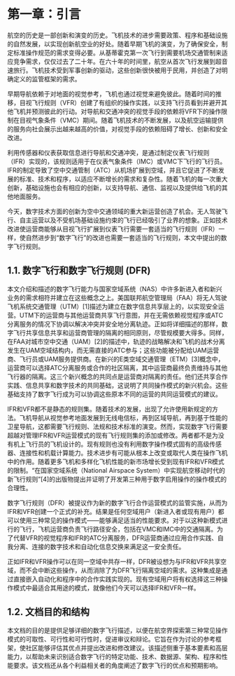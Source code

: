 # 第一章：引言

航空的历史是一部创新和演变的历史。飞机技术的进步需要政策、程序和基础设施的自然发展，以实现创新航空业的好处。随着早期飞机的演变，为了确保安全，制定标准操作规范的需求变得必要。从基蒂霍克第一次飞行到需要机场交通管制来适应竞争需求，仅仅过去了二十年。在六十年的时间里，航空从首次飞行发展到超音速旅行。飞机技术受到军事创新的驱动，这些创新很快被用于民用，并创造了对明确定义的监管框架的需求。

早期导航依赖于对地面的视觉参考，飞机也通过视觉来避免彼此。随着时间的推移，目视飞行规则（VFR）创建了有组织的操作实践，以支持飞行员看到并避开其他飞机并预测彼此的行动。对导航和交通冲突的视觉手段的依赖将VFR下的操作限制在目视气象条件（VMC）期间。随着飞机技术的不断发展，以及航空运输提供的服务向社会展示出越来越高的价值，对视觉手段的依赖阻碍了增长、创新和安全改进。

利用传感器和仪表获取信息进行导航和交通冲突，是通过制定仪表飞行规则（IFR）实现的，该规则适用于在仪表气象条件（IMC）或VMC下飞行的飞行员。IFR的制定导致了空中交通管制（ATC）从机场扩展到空域，并且它促进了不断发展的标准、技术和程序，以适应不断增长的需求和复杂性。随着飞机的每一次重大创新，基础设施也会有相应的创新，以支持导航、通信、监视以及提供给飞机的其他地面服务。

今天，数字技术方面的创新为空中交通领域的重大新运营创造了机会。无人驾驶飞行、自主运营以及不受机场基础设施约束的飞行已经吸引了业界的想象。正如技术改进使运营商能够从目视飞行扩展到仪表飞行需要一套适当的飞行规则（IFR）一样，使自然进步到“数字飞行”的改进也需要一套适当的飞行规则，本文中提出的数字飞行规则。

## 1.1. 数字飞行和数字飞行规则 (DFR)

本文介绍和描述的数字飞行能力与国家空域系统（NAS）中许多新进入者和新兴业务的需求相符并建立在这些概念之上。美国联邦航空管理局（FAA）将无人驾驶飞机系统交通管理（UTM）[1]描述为建立在数字信息共享层上的，以实现安全运营。UTM下的运营商与其他运营商共享飞行意图，并在无需依赖视觉程序或ATC分离服务的情况下协调以解决冲突并安全地分离轨迹。正如将详细描述的那样，数字飞行共享信息共享和运营商管理的隔离的相同原则，尽管规模要大得多。同样，在FAA对城市空中交通（UAM）[2]的描述中，轨迹的战略解决和飞机的战术分离发生在UAM空域结构内，而无需直接的ATC参与；这些功能被分配给UAM运营商、飞行员或UAM服务提供商。在新兴的E类空域交通管理（ETM）[3]概念中，运营商可以选择ATC分离服务或合作的社区隔离，其中运营商最终负责维持与其他飞行器的隔离。这三个新兴概念的共同点是运营商对隔离的责任。他们还共享合作实践、信息共享和数字技术的共同基础，这说明了共同操作模式的新兴机会。这些基础支持了数字飞行成为可以协调这些原本不同的运营的共同运营模式的建议。

IFR和VFR都不是静态的规则集。随着技术的发展，出现了允许使用新规定的方法。飞机导航从视觉参考地面发展到无线电信标，再到区域导航，再到基于性能的卫星导航，这都需要飞行规则、法规和技术标准的演变。然而，实现数字飞行需要超越对管理IFR和VFR运营模式的现有飞行规则集的添加或修改。两者都不是为没有机上飞行员的飞机设计的。现有规则也没有利用数字操作模式固有的高级传感器、连接性和机载计算能力。技术进步有可能从根本上改变或取代人类在操作飞机中的作用。随着更多飞机和多样化飞机性能的新市场增长受到现有IFR和VFR模式的限制。“在国家空域系统（National Airspace System）中实现航空移动时代的新飞行规则”[4]的出版物提出并证明了开发第三种用于数字启用操作的操作模式的合理性。

数字飞行规则（DFR）被提议作为新的数字飞行合作运营模式的监管实施，从而为IFR和VFR创建一个正式的补充。结果是任何空域用户（新进入者或现有用户）都可以使用三种常见的操作模式——能够满足适当的性能要求。对于以这种新模式进行的飞行，飞机运营商负责飞行路径安全，包括在VMC和IMC中的交通隔离。为了代替VFR的视觉程序和IFR的ATC分离服务，DFR运营商通过应用合作实践、自我分离、连接的数字技术和自动化信息交换来满足这一安全责任。

正如IFR和VFR操作可以在同一空域中共存一样，DFR被设想为与IFR和VFR共享空域，而不会中断这些操作，从而消除了为DFR飞行隔离空域的需求。这种集成是通过直接嵌入自动化和程序中的合作实践实现的。现有空域用户将有权选择这三种操作模式中最适合其用途的模式，就像他们今天可以选择IFR和VFR一样。

## 1.2. 文档目的和结构

本文档的目的是提供足够详细的数字飞行描述，以便在航空界探索第三种常见操作模式的可取性、可行性和可行性时，促进审议和辩论。它旨在作为讨论的参考框架，使社区能够评估其优点并提出改进和修改建议。该描述侧重于基本要素和高层能力，以帮助未来识别适合数字飞行的特定功能、技术、数据源、架构、程序和性能要求。该文档还从各个利益相关者的角度阐述了数字飞行的优点和预期影响。
